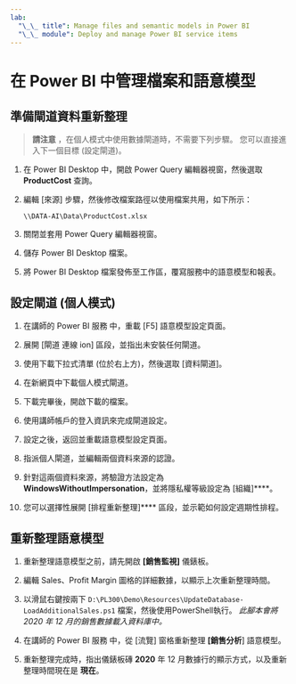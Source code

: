 ```yaml
---
lab:
  "\_\_ title": Manage files and semantic models in Power BI
  "\_\_ module": Deploy and manage Power BI service items
---
```


# 在 Power BI 中管理檔案和語意模型

## 準備閘道資料重新整理

> **請注意** ，在個人模式中使用數據閘道時，不需要下列步驟。 您可以直接進入下一個目標 (設定閘道)。

1. 在 Power BI Desktop 中，開啟 Power Query 編輯器視窗，然後選取 **ProductCost** 查詢。

1. 編輯 [來源] 步驟，然後修改檔案路徑以使用檔案共用，如下所示：

    `\\DATA-AI\Data\ProductCost.xlsx`

1. 關閉並套用 Power Query 編輯器視窗。

1. 儲存 Power BI Desktop 檔案。

1. 將 Power BI Desktop 檔案發佈至工作區，覆寫服務中的語意模型和報表。

## 設定閘道 (個人模式)

1. 在講師的 Power BI 服務 中，重載 [F5] 語意模型設定頁面。

1. 展開 [閘道 連線 ion] 區段，並指出未安裝任何閘道。

1. 使用下載下拉式清單 (位於右上方)，然後選取 [資料閘道]。

1. 在新網頁中下載個人模式閘道。

1. 下載完畢後，開啟下載的檔案。

1. 使用講師帳戶的登入資訊來完成閘道設定。

1. 設定之後，返回並重載語意模型設定頁面。

1. 指派個人閘道，並編輯兩個資料來源的認證。

1. 針對這兩個資料來源，將驗證方法設定為 **WindowsWithoutImpersonation**，並將隱私權等級設定為 [組織]****。

1. 您可以選擇性展開 [排程重新整理]**** 區段，並示範如何設定週期性排程。

## 重新整理語意模型

1. 重新整理語意模型之前，請先開啟 **[銷售監視]** 儀錶板。

1. 編輯 Sales、Profit Margin 圖格的詳細數據，以顯示上次重新整理時間。

1. 以滑鼠右鍵按兩下 `D:\PL300\Demo\Resources\UpdateDatabase-LoadAdditionalSales.ps1` 檔案，然後使用PowerShell執行。 *此腳本會將 2020 年 12 月的銷售數據載入資料庫中。*

1. 在講師的 Power BI 服務 中，從 [流覽] 窗格重新整理 **[銷售分析**] 語意模型。

1. 重新整理完成時，指出儀錶板磚 **2020** 年 12 月數據行的顯示方式，以及重新整理時間現在是 **現在**。
